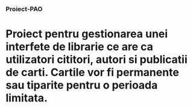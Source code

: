 ### Proiect-PAO
# Proiect pentru gestionarea unei interfete de librarie ce are ca utilizatori cititori, autori si publicatii de carti. Cartile vor fi permanente sau tiparite pentru o perioada limitata.


